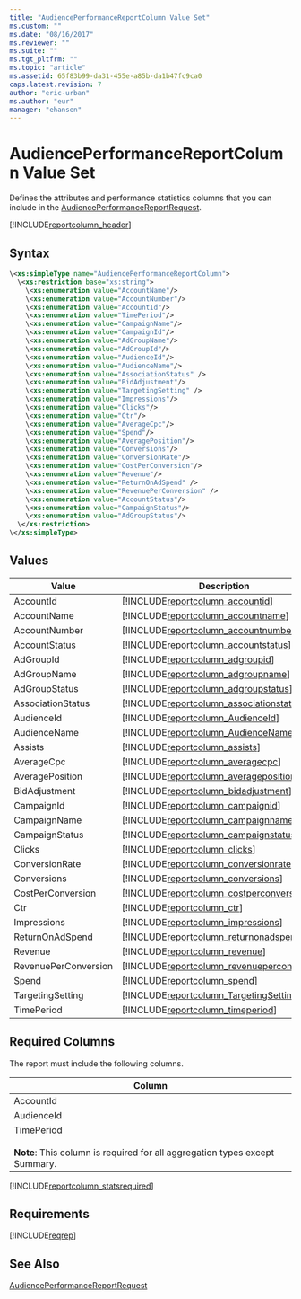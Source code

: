 ```yaml
---
title: "AudiencePerformanceReportColumn Value Set"
ms.custom: ""
ms.date: "08/16/2017"
ms.reviewer: ""
ms.suite: ""
ms.tgt_pltfrm: ""
ms.topic: "article"
ms.assetid: 65f83b99-da31-455e-a85b-da1b47fc9ca0
caps.latest.revision: 7
author: "eric-urban"
ms.author: "eur"
manager: "ehansen"
---
```

# AudiencePerformanceReportColumn Value Set
Defines the attributes and performance statistics columns that you can include in the [AudiencePerformanceReportRequest](../reporting-api/audienceperformancereportrequest-data-object.md).

[!INCLUDE[reportcolumn_header](../reporting-api/includes/reportcolumn-header.md)]
## Syntax

```xml
\<xs:simpleType name="AudiencePerformanceReportColumn">
  \<xs:restriction base="xs:string">
    \<xs:enumeration value="AccountName"/>
    \<xs:enumeration value="AccountNumber"/>
    \<xs:enumeration value="AccountId"/>
    \<xs:enumeration value="TimePeriod"/>
    \<xs:enumeration value="CampaignName"/>
    \<xs:enumeration value="CampaignId"/>
    \<xs:enumeration value="AdGroupName"/>
    \<xs:enumeration value="AdGroupId"/>
    \<xs:enumeration value="AudienceId"/>
    \<xs:enumeration value="AudienceName"/>
    \<xs:enumeration value="AssociationStatus" />
    \<xs:enumeration value="BidAdjustment"/>
    \<xs:enumeration value="TargetingSetting" /> 
    \<xs:enumeration value="Impressions"/>
    \<xs:enumeration value="Clicks"/>
    \<xs:enumeration value="Ctr"/>
    \<xs:enumeration value="AverageCpc"/>
    \<xs:enumeration value="Spend"/>
    \<xs:enumeration value="AveragePosition"/>
    \<xs:enumeration value="Conversions"/>
    \<xs:enumeration value="ConversionRate"/>
    \<xs:enumeration value="CostPerConversion"/>
    \<xs:enumeration value="Revenue"/>
    \<xs:enumeration value="ReturnOnAdSpend" /> 
    \<xs:enumeration value="RevenuePerConversion" />
    \<xs:enumeration value="AccountStatus"/>
    \<xs:enumeration value="CampaignStatus"/>
    \<xs:enumeration value="AdGroupStatus"/> 
  \</xs:restriction>
\</xs:simpleType>
```

## Values

|Value|Description|
|---------|---------------|
|AccountId|[!INCLUDE[reportcolumn_accountid](../reporting-api/includes/reportcolumn-accountid.md)]|
|AccountName|[!INCLUDE[reportcolumn_accountname](../reporting-api/includes/reportcolumn-accountname.md)]|
|AccountNumber|[!INCLUDE[reportcolumn_accountnumber](../reporting-api/includes/reportcolumn-accountnumber.md)]|
|AccountStatus|[!INCLUDE[reportcolumn_accountstatus](../reporting-api/includes/reportcolumn-accountstatus.md)]|
|AdGroupId|[!INCLUDE[reportcolumn_adgroupid](../reporting-api/includes/reportcolumn-adgroupid.md)]|
|AdGroupName|[!INCLUDE[reportcolumn_adgroupname](../reporting-api/includes/reportcolumn-adgroupname.md)]|
|AdGroupStatus|[!INCLUDE[reportcolumn_adgroupstatus](../reporting-api/includes/reportcolumn-adgroupstatus.md)]|
|AssociationStatus|[!INCLUDE[reportcolumn_associationstatus](../reporting-api/includes/reportcolumn-associationstatus.md)]|
|AudienceId|[!INCLUDE[reportcolumn_AudienceId](../reporting-api/includes/reportcolumn-audienceid.md)]|
|AudienceName|[!INCLUDE[reportcolumn_AudienceName](../reporting-api/includes/reportcolumn-audiencename.md)]|
|Assists|[!INCLUDE[reportcolumn_assists](../reporting-api/includes/reportcolumn-assists.md)]|
|AverageCpc|[!INCLUDE[reportcolumn_averagecpc](../reporting-api/includes/reportcolumn-averagecpc.md)]|
|AveragePosition|[!INCLUDE[reportcolumn_averageposition](../reporting-api/includes/reportcolumn-averageposition.md)]|
|BidAdjustment|[!INCLUDE[reportcolumn_bidadjustment](../reporting-api/includes/reportcolumn-bidadjustment.md)]|
|CampaignId|[!INCLUDE[reportcolumn_campaignid](../reporting-api/includes/reportcolumn-campaignid.md)]|
|CampaignName|[!INCLUDE[reportcolumn_campaignname](../reporting-api/includes/reportcolumn-campaignname.md)]|
|CampaignStatus|[!INCLUDE[reportcolumn_campaignstatus](../reporting-api/includes/reportcolumn-campaignstatus.md)]|
|Clicks|[!INCLUDE[reportcolumn_clicks](../reporting-api/includes/reportcolumn-clicks.md)]|
|ConversionRate|[!INCLUDE[reportcolumn_conversionrate](../reporting-api/includes/reportcolumn-conversionrate.md)]|
|Conversions|[!INCLUDE[reportcolumn_conversions](../reporting-api/includes/reportcolumn-conversions.md)]|
|CostPerConversion|[!INCLUDE[reportcolumn_costperconversion](../reporting-api/includes/reportcolumn-costperconversion.md)]|
|Ctr|[!INCLUDE[reportcolumn_ctr](../reporting-api/includes/reportcolumn-ctr.md)]|
|Impressions|[!INCLUDE[reportcolumn_impressions](../reporting-api/includes/reportcolumn-impressions.md)]|
|ReturnOnAdSpend|[!INCLUDE[reportcolumn_returnonadspend](../reporting-api/includes/reportcolumn-returnonadspend.md)]|
|Revenue|[!INCLUDE[reportcolumn_revenue](../reporting-api/includes/reportcolumn-revenue.md)]|
|RevenuePerConversion|[!INCLUDE[reportcolumn_revenueperconversion](../reporting-api/includes/reportcolumn-revenueperconversion.md)]|
|Spend|[!INCLUDE[reportcolumn_spend](../reporting-api/includes/reportcolumn-spend.md)]|
|TargetingSetting|[!INCLUDE[reportcolumn_TargetingSetting](../reporting-api/includes/reportcolumn-targetingsetting.md)]|
|TimePeriod|[!INCLUDE[reportcolumn_timeperiod](../reporting-api/includes/reportcolumn-timeperiod.md)]|

## <a name="requiredcolumns"></a>Required Columns
The report must include the following columns.

|Column|
|----------|
|AccountId|
|AudienceId|
|TimePeriod<br /><br />**Note**: This column is required for all aggregation types except Summary.|
[!INCLUDE[reportcolumn_statsrequired](../reporting-api/includes/reportcolumn-statsrequired.md)]
## Requirements
[!INCLUDE[reqrep](../reporting-api/includes/reqrep.md)]
## See Also
[AudiencePerformanceReportRequest](../reporting-api/audienceperformancereportrequest-data-object.md)

